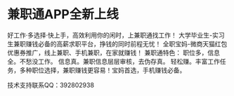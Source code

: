 # 兼职通APP全新上线

好工作·多选择·快上手，高效利用你的闲时，上兼职通找工作！
大学毕业生-实习生兼职赚钱必备的高薪求职平台，挣钱的同时前程无忧！
全职宝妈-微商天猫红包优惠券推广，线上兼职、手机兼职，在家就赚钱！
兼职通特色：
职位多，信息全。不愁没工作。
信息真。兼职信息层层审核，去伪存真。 
轻松赚。丰富工作任务，多种职位选择，兼职赚钱更容易！宝妈首选，手机赚钱必备。

技术支持联系QQ：392802938

